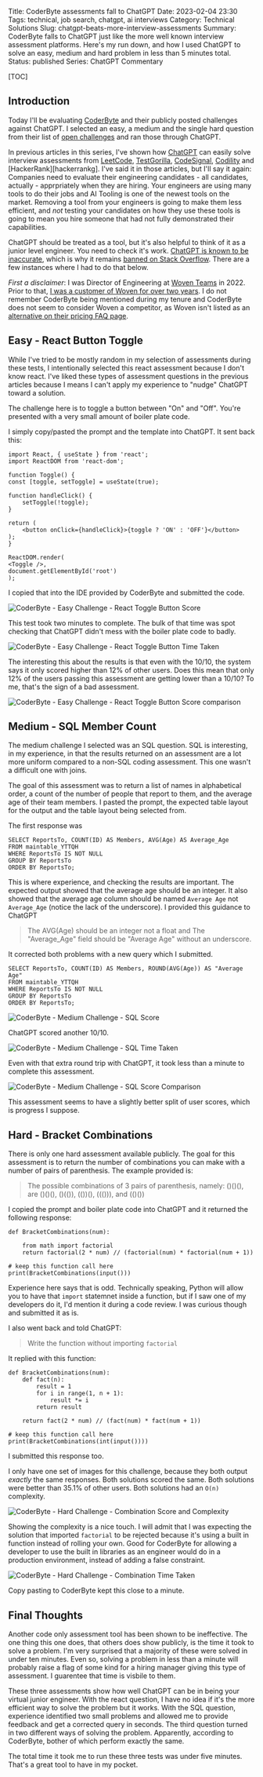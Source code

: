 Title: CoderByte assessments fall to ChatGPT
Date: 2023-02-04 23:30
Tags: technical, job search, chatgpt, ai interviews
Category: Technical Solutions
Slug: chatgpt-beats-more-interview-assessments
Summary: CoderByte falls to ChatGPT just like the more well known interview assessment platforms. Here's my run down, and how I used ChatGPT to solve an easy, medium and hard problem in less than 5 minutes total.
Status: published
Series: ChatGPT Commentary

[TOC]

## Introduction

Today I'll be evaluating [CoderByte][2] and their publicly posted challenges against ChatGPT. I selected an easy, a medium and the single hard
question from their list of [open challenges][3] and ran those through ChatGPT.

In previous articles in this series, I've shown how [ChatGPT][1] can easily solve interview assessments from [LeetCode][leetcode], 
[TestGorilla][gorilla], [CodeSignal][codesignal], [Codility][codility] and [HackerRank][hackerrankg]. I've said it in 
those articles, but I'll say it again: Companies need to evaluate their engineering candidates - all candidates, actually - apprpriately 
when they are hiring. Your engineers are using many tools to do their jobs and AI Tooling is one of the newest tools on the market. Removing 
a tool from your engineers is going to make them less efficient, and _not_ testing your candidates on how they use these tools is 
going to mean you hire someone that had not fully demonstrated their capabilities.

ChatGPT should be treated as a tool, but it's also helpful to think of it as a junior level engineer. You need to check it's work. 
[ChatGPT is known to be inaccurate][pfapi], which is why it remains [banned on Stack Overflow][soban]. There are a few instances where
I had to do that below.

_First a disclaimer_: I was Director of Engineering at [Woven Teams][woven] in 2022. Prior to that, 
[I was a customer of Woven for over two years][mirror]. I do not remember CoderByte being mentioned during my tenure and CoderByte does not 
seem to consider Woven a competitor, as Woven isn't listed as an [alternative on their pricing FAQ page][4].

## Easy - React Button Toggle

While I've tried to be mostly random in my selection of assessments during these tests, I intentionally selected this react 
assessment because I don't know react. I've liked these types of assessment questions in the previous articles because I means I can't 
apply my experience to "nudge" ChatGPT toward a solution. 

The challenge here is to toggle a button between "On" and "Off". You're presented with a very small amount of boiler plate code. 

I simply copy/pasted the prompt and the template into ChatGPT. It sent back this:

    import React, { useState } from 'react';
    import ReactDOM from 'react-dom';

    function Toggle() {
    const [toggle, setToggle] = useState(true);

    function handleClick() {
        setToggle(!toggle);
    }

    return (
        <button onClick={handleClick}>{toggle ? 'ON' : 'OFF'}</button>
    );
    }

    ReactDOM.render(
    <Toggle />,
    document.getElementById('root')
    );

I copied that into the IDE provided by CoderByte and submitted the code.

![CoderByte - Easy Challenge - React Toggle Button Score][5]

This test took two minutes to complete. The bulk of that time was spot checking that ChatGPT didn't mess with the boiler plate code to badly.

![CoderByte - Easy Challenge - React Toggle Button Time Taken][6]

The interesting this about the results is that even with the 10/10, the system says it only scored higher than 12% of other users. Does this mean
that only 12% of the users passing this assessment are getting lower than a 10/10? To me, that's the sign of a bad assessment.

![CoderByte - Easy Challenge - React Toggle Button Score comparison][7]

## Medium - SQL Member Count

The medium challenge I selected was an SQL question. SQL is interesting, in my experience, in that the results returned on an assessment are a 
lot more uniform compared to a non-SQL coding assessment. This one wasn't a difficult one with joins.

The goal of this assessment was to return a list of names in alphabetical order, a count of the number of people that report to them, and the 
average age of their team members. I pasted the prompt, the expected table layout for the output and the table layout being selected from.

The first response was 

    SELECT ReportsTo, COUNT(ID) AS Members, AVG(Age) AS Average_Age
    FROM maintable_YTTQH
    WHERE ReportsTo IS NOT NULL
    GROUP BY ReportsTo
    ORDER BY ReportsTo;

This is where experience, and checking the results are important. The expected output showed that the average age should be an integer. It also showed that the average age column should be named `Average Age` not `Average_Age` (notice the lack of the underscore). I provided this guidance to ChatGPT

> The AVG(Age) should be an integer not a float and The "Average_Age" field should be "Average Age" without an underscore. 

It corrected both problems with a new query which I submitted. 

    SELECT ReportsTo, COUNT(ID) AS Members, ROUND(AVG(Age)) AS "Average Age"
    FROM maintable_YTTQH
    WHERE ReportsTo IS NOT NULL
    GROUP BY ReportsTo
    ORDER BY ReportsTo;

![CoderByte - Medium Challenge - SQL Score][8]

ChatGPT scored another 10/10. 

![CoderByte - Medium Challenge - SQL Time Taken][9]

Even with that extra round trip with ChatGPT, it took less than a minute to complete this assessment. 

![CoderByte - Medium Challenge - SQL Score Comparison][10]

This assessment seems to have a slightly better split of user scores, which is progress I suppose.

## Hard - Bracket Combinations

There is only one hard assessment available publicly. The goal for this assessment is to return the number of combinations you can make with a number 
of pairs of parenthesis. The example provided is:

> The possible combinations of 3 pairs of parenthesis, namely: ()()(), are ()()(), ()(()), (())(), ((())), and (()())

I copied the prompt and boiler plate code into ChatGPT and it returned the following response:

    def BracketCombinations(num):

        from math import factorial
        return factorial(2 * num) // (factorial(num) * factorial(num + 1))

    # keep this function call here 
    print(BracketCombinations(input()))

Experience here says that is odd. Technically speaking, Python will allow you to have that `import` statemnet inside a function, but if I saw one of 
my developers do it, I'd mention it during a code review. I was curious though and submitted it as is. 

I also went back and told ChatGPT:

> Write the function without importing `factorial`

It replied with this function:

    def BracketCombinations(num):
        def fact(n):
            result = 1
            for i in range(1, n + 1):
                result *= i
            return result

        return fact(2 * num) // (fact(num) * fact(num + 1))

    # keep this function call here 
    print(BracketCombinations(int(input())))

I submitted this response too.

I only have one set of images for this challenge, because they both output _exactly_ the same responses. Both solutions scored the same. Both solutions 
were better than 35.1% of other users. Both solutions had an `O(n)` complexity. 

![CoderByte - Hard Challenge - Combination Score and Complexity][11]

Showing the complexity is a nice touch. I will admit that I was expecting the solution that imported `factorial` to be rejected because it's using a 
built in function instead of rolling your own. Good for CoderByte for allowing a developer to use the built in libraries as an engineer would do in 
a production environment, instead of adding a false constraint. 

![CoderByte - Hard Challenge - Combination Time Taken][12]

Copy pasting to CoderByte kept this close to a minute. 


## Final Thoughts

Another code only assessment tool has been shown to be ineffective. The one thing this one does, that others does show publicly, is the 
time it took to solve a problem. I'm very surprised that a majority of these were solved in under ten minutes. Even so, solving a problem in 
less than a minute will probably raise a flag of some kind for a hiring manager giving this type of assessment. I guarentee that time is visbile 
to them.

These three assessments show how well ChatGPT can be in being your virtual junior engineer. With the react question, I have no idea if it's 
the more efficient way to solve the problem but it works. With the SQL question, experience identified two small problems and allowed me to 
provide feedback and get a corrected query in seconds. The third question turned in two different ways of solving the problem. Apparently, according
to CoderByte, bother of which perform exactly the same.

The total time it took me to run these three tests was under five minutes. That's a great tool to have in my pocket.



 [1]: https://openai.com/blog/chatgpt/
 [leetcode]: {filename}2022_12_15_get_rid_leetcode_interviews.md
 [gorilla]: {filename}2022_12_26_chatgpt_breaks_another_interview_exam.md
 [codesignal]: {filename}2023_01_01_chatgpt_codesignal_questions.md
 [codility]: {filename}2023_01_05_chatgpt_codility_sample_question.md
 [hackerrank]: {filename}2023_01_08_chatgpt_breaking_hackerrank_interviews.md
 [soban]: {filename}2022_12_05_stack_overflow_bans_chatgpt.md
 [pfapi]: {filename}2022_12_20_play_with_chatgpt_and_pf_api.md
 [woven]: https://www.woventeams.com/
 [mirror]: {filename}2022_06_04_the_other_side_of_the_mirror.md
 [2]: https://coderbyte.com/developers
 [3]: https://coderbyte.com/challenges
 [4]: https://coderbyte.com/organizations#pricing
 [5]: {attach}images/coderbyte-easy-tests.png
 [6]: {attach}images/coderbyte-easy-minutes.png
 [7]: {attach}images/coderbyte-easy-scores.png
 [8]: {attach}images/coderbyte-medium-tests.png
 [9]: {attach}images/coderbyte-medium-minutes.png
 [10]: {attach}images/coderbyte-medium-scores.png
 [11]: {attach}images/coderbyte-hard-tests-runtime.png
 [12]: {attach}images/coderbyte-hard-solution-solve-time.png
